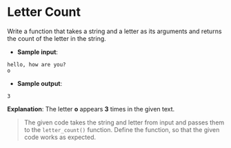 # Letter Count

Write a function that takes a string and a letter as its arguments and returns the count of the letter in the string.

- **Sample input**:  
```
hello, how are you?
o
```

- **Sample output**:  
```
3
```

**Explanation**: The letter **o** appears **3** times in the given text.

> The given code takes the string and letter from input and passes them to the `letter_count()` function. Define the function, so that the given code works as expected.
